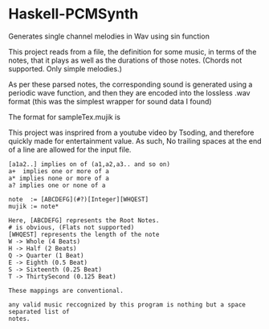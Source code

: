 # Haskell-PCMSynth
Generates single channel melodies in Wav using sin function

This project reads from a file, the definition for some music, in terms of the notes, that it plays 
as well as the durations of those notes. (Chords not supported. Only simple melodies.)

As per these parsed notes, the corresponding sound is generated using a periodic wave function, and then 
they are encoded into the lossless .wav format (this was the simplest wrapper for sound data I found)

The format for sampleTex.mujik is 

This project was insprired from a youtube video by Tsoding, and therefore quickly made for entertainment value.
As such, No trailing spaces at the end of a line are allowed for the input file.

```
[a1a2..] implies on of (a1,a2,a3.. and so on)
a+  implies one or more of a
a* implies none or more of a 
a? implies one or none of a 

note  := [ABCDEFG](#?)[Integer][WHQEST]
mujik := note*

Here, [ABCDEFG] represents the Root Notes. 
# is obvious, (Flats not supported)
[WHQEST] represents the length of the note
W -> Whole (4 Beats)
H -> Half (2 Beats)
Q -> Quarter (1 Beat)
E -> Eighth (0.5 Beat)
S -> Sixteenth (0.25 Beat)
T -> ThirtySecond (0.125 Beat)

These mappings are conventional.

any valid music reccognized by this program is nothing but a space separated list of 
notes.
```
